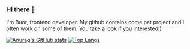 ### Hi there 👋
I'm Buor, frontend developer. My github contains come pet project and I often work on some of them. You take a look if you interested!)

[![Anurag's GitHub stats](https://github-readme-stats.vercel.app/api?username=buor)](https://github.com/anuraghazra/github-readme-stats&show_icons=true&theme=radical)
[![Top Langs](https://github-readme-stats.vercel.app/api/top-langs/?username=buor)](https://github.com/anuraghazra/github-readme-stats&show_icons=true&theme=radical)

